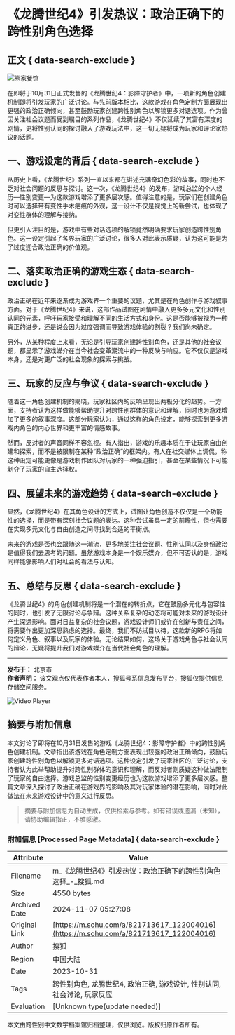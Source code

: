 # 《龙腾世纪4》引发热议：政治正确下的跨性别角色选择

## 正文 { data-search-exclude }


![熊家餐馆](http://03e1181bba1cf.cdn.sohucs.com/files/1695809599254.png)

在即将于10月31日正式发售的《龙腾世纪4：影障守护者》中，一项新的角色创建机制即将引发玩家的广泛讨论。与先前版本相比，这款游戏在角色定制方面展现出更强的政治正确倾向，甚至鼓励玩家创建跨性别角色以解锁更多对话选项。作为曾因关注社会议题而受到瞩目的系列作品，《龙腾世纪4》不仅延续了其富有深度的剧情，更将性别认同的探讨融入了游戏玩法中，这一切无疑将成为玩家和评论家热议的话题。

## 一、游戏设定的背后 { data-search-exclude }

从历史上看，《龙腾世纪》系列一直以来都在讲述充满奇幻色彩的故事，同时也不乏对社会问题的反思与探讨。这一次，《龙腾世纪4》的发布，游戏总监的个人经历—性别变更—为这款游戏增添了更多层次感。值得注意的是，玩家们在创建角色时可以选择带有变性手术疤痕的外观，这一设计不仅是视觉上的新尝试，也体现了对变性群体的理解与接纳。

但更引人注目的是，游戏中有些对话选项的解锁竟然明确要求玩家创造跨性别角色。这一设定引起了各界玩家的广泛讨论，很多人对此表示质疑，认为这可能是为了过度迎合政治正确的价值观。

## 二、落实政治正确的游戏生态 { data-search-exclude }

政治正确在近年来逐渐成为游戏界一个重要的议题，尤其是在角色创作与游戏叙事方面。对于《龙腾世纪4》来说，这部作品试图在剧情中融入更多多元文化和性别认同的元素，呼吁玩家接受和理解不同的生活方式和身份。这是否能够被视为一种真正的进步，还是说会因为过度强调而导致游戏体验的割裂？我们尚未确定。

另外，从某种程度上来看，无论是引导玩家创建跨性别角色，还是其他的社会议题，都显示了游戏媒介在当今社会变革潮流中的一种反映与响应。它不仅仅是游戏本身，还是对更广泛的社会现象的探索与挑战。

## 三、玩家的反应与争议 { data-search-exclude }

随着这一角色创建机制的揭晓，玩家社区内的反响呈现出两极分化的趋势。一方面，支持者认为这样做能够帮助提升对跨性别群体的意识和理解，同时也为游戏增加了更多的叙事深度。这部分玩家认为，通过这样的角色设定，能够探索到更多游戏内角色的内心世界和更丰富的情感故事。

然而，反对者的声音同样不容忽视。有人指出，游戏的乐趣本质在于让玩家自由创建和探索，而不是被限制在某种“政治正确”的框架内。有人在社交媒体上调侃，称这种设定可能更像是游戏制作团队对玩家的一种强迫指引，甚至在某些情况下可能剥夺了玩家的自主选择权。

## 四、展望未来的游戏趋势 { data-search-exclude }

显然，《龙腾世纪4》在其角色设计的方式上，试图让角色创造不仅仅是一个功能性的选择，而是带有深刻社会议题的表达。这种尝试虽具一定的前瞻性，但也需要在实现多元文化与自由创造之间寻找到合适的平衡点。

未来的游戏是否也会跟随这一潮流，更多地关注社会议题、性别认同以及身份政治是值得我们去思考的问题。虽然游戏本身是一个娱乐媒介，但不可否认的是，游戏同样能够影响人们对社会的看法与认知。

## 五、总结与反思 { data-search-exclude }

《龙腾世纪4》的角色创建机制将是一个潜在的转折点，它在鼓励多元化与包容性的同时，也引发了无限讨论与争辩。这种关系复杂的动态将可能对未来的游戏设计产生深远影响。面对日益复杂的社会议题，游戏设计师们或许在创新与责任之间，将需要作出更加深思熟虑的选择。最终，我们不妨拭目以待，这款新的RPG将如何定义角色、叙事以及玩家的体验。无论结果如何，这场关于游戏角色与社会认同的辩论，无疑将提升我们对游戏媒介在当代社会角色的理解。

---

**发布于：** 北京市  
**作者声明：** 该文观点仅代表作者本人，搜狐号系信息发布平台，搜狐仅提供信息存储空间服务。  

![Video Player](https://1264568958.rsc.cdn77.org/publisher/contentvideos/cda7f0b7-7ef4-11ef-a2bd-7b1dcfa155d6/ca573f16-7ef4-11ef-a2bd-31efafe6dac6.jpg)
<!-- tcd_original_link https://m.sohu.com/a/821713617_122004016 -->
## 摘要与附加信息

<!-- tcd_abstract -->
本文讨论了即将在10月31日发售的游戏《龙腾世纪4：影障守护者》中的跨性别角色创建机制。文章指出该游戏在角色定制方面表现出较强的政治正确倾向，鼓励玩家创建跨性别角色以解锁更多对话选项。这种设定引发了玩家社区的广泛讨论，支持者认为此举帮助提升对跨性别群体的意识和理解，而反对者则质疑这种做法限制了玩家的自由选择。游戏总监的性别变更经历也为这款游戏增添了更多层次感。整篇文章深入探讨了政治正确在游戏界的影响及其对玩家体验的潜在影响，同时对此做法在未来游戏设计中的意义进行反思。
<!-- tcd_abstract_end -->

> 摘要与附加信息为自动生成，仅供检索与参考。如有错误或遗漏（未知），请协助编辑指正，不胜感激。

### 附加信息 [Processed Page Metadata] { data-search-exclude }

| Attribute       | Value                                  |
|-----------------|----------------------------------------|
| Filename        | m_《龙腾世纪4》引发热议：政治正确下的跨性别角色选择_-_搜狐.md                             |
| Size            | 4550 bytes                           |
| Archived Date   | 2024-11-07 05:27:08                             |
| Original Link   | [https://m.sohu.com/a/821713617_122004016](https://m.sohu.com/a/821713617_122004016)                       |
| Author          | 搜狐                               |
| Region          | 中国大陆                               |
| Date            | 2023-10-31                                 |
| Tags            | 跨性别角色, 龙腾世纪4, 政治正确, 游戏设计, 性别认同, 社会讨论, 玩家反应                                 |
| Evaluation            | [Unknown type(update needed)]                                 |
<!-- tcd_table_end -->

本文由跨性别中文数字档案馆归档整理，仅供浏览。版权归原作者所有。
